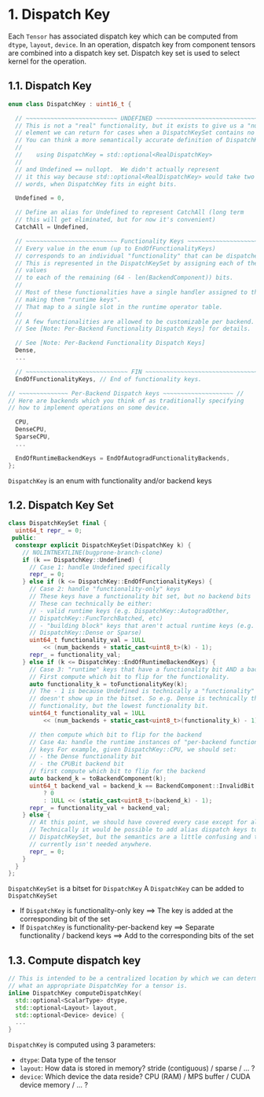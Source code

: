 # 1. Dispatch Key 

Each `Tensor` has associated dispatch key which can be computed from `dtype`, `layout`, `device`.
In an operation, dispatch key from component tensors are combined into a dispatch key set.
Dispatch key set is used to select kernel for the operation.

## 1.1. Dispatch Key

```C++
enum class DispatchKey : uint16_t {

  // ~~~~~~~~~~~~~~~~~~~~~~~~~~ UNDEFINED ~~~~~~~~~~~~~~~~~~~~~~~~~~~~~~~~ //
  // This is not a "real" functionality, but it exists to give us a "nullopt"
  // element we can return for cases when a DispatchKeySet contains no elements.
  // You can think a more semantically accurate definition of DispatchKey is:
  //
  //    using DispatchKey = std::optional<RealDispatchKey>
  //
  // and Undefined == nullopt.  We didn't actually represent
  // it this way because std::optional<RealDispatchKey> would take two
  // words, when DispatchKey fits in eight bits.

  Undefined = 0,

  // Define an alias for Undefined to represent CatchAll (long term
  // this will get eliminated, but for now it's convenient)
  CatchAll = Undefined,

  // ~~~~~~~~~~~~~~~~~~~~~~~~~~ Functionality Keys ~~~~~~~~~~~~~~~~~~~~~~ //
  // Every value in the enum (up to EndOfFunctionalityKeys)
  // corresponds to an individual "functionality" that can be dispatched to.
  // This is represented in the DispatchKeySet by assigning each of these enum
  // values
  // to each of the remaining (64 - len(BackendComponent)) bits.
  //
  // Most of these functionalities have a single handler assigned to them,
  // making them "runtime keys".
  // That map to a single slot in the runtime operator table.
  //
  // A few functionalities are allowed to be customizable per backend.
  // See [Note: Per-Backend Functionality Dispatch Keys] for details.

  // See [Note: Per-Backend Functionality Dispatch Keys]
  Dense,
  ...

  // ~~~~~~~~~~~~~~~~~~~~~~~~~~~~~ FIN ~~~~~~~~~~~~~~~~~~~~~~~~~~~~~~~~~~~ //
  EndOfFunctionalityKeys, // End of functionality keys.

// ~~~~~~~~~~~~~~ Per-Backend Dispatch keys ~~~~~~~~~~~~~~~~~~~~ //
// Here are backends which you think of as traditionally specifying
// how to implement operations on some device.

  CPU,
  DenseCPU,
  SparseCPU,
  ...

  EndOfRuntimeBackendKeys = EndOfAutogradFunctionalityBackends,
};
```

`DispatchKey` is an enum with functionality and/or backend keys

## 1.2. Dispatch Key Set

```C++
class DispatchKeySet final {
  uint64_t repr_ = 0;
 public:
  constexpr explicit DispatchKeySet(DispatchKey k) {
    // NOLINTNEXTLINE(bugprone-branch-clone)
    if (k == DispatchKey::Undefined) {
      // Case 1: handle Undefined specifically
      repr_ = 0;
    } else if (k <= DispatchKey::EndOfFunctionalityKeys) {
      // Case 2: handle "functionality-only" keys
      // These keys have a functionality bit set, but no backend bits
      // These can technically be either:
      // - valid runtime keys (e.g. DispatchKey::AutogradOther,
      // DispatchKey::FuncTorchBatched, etc)
      // - "building block" keys that aren't actual runtime keys (e.g.
      // DispatchKey::Dense or Sparse)
      uint64_t functionality_val = 1ULL
          << (num_backends + static_cast<uint8_t>(k) - 1);
      repr_ = functionality_val;
    } else if (k <= DispatchKey::EndOfRuntimeBackendKeys) {
      // Case 3: "runtime" keys that have a functionality bit AND a backend bit.
      // First compute which bit to flip for the functionality.
      auto functionality_k = toFunctionalityKey(k);
      // The - 1 is because Undefined is technically a "functionality" that
      // doesn't show up in the bitset. So e.g. Dense is technically the second
      // functionality, but the lowest functionality bit.
      uint64_t functionality_val = 1ULL
          << (num_backends + static_cast<uint8_t>(functionality_k) - 1);

      // then compute which bit to flip for the backend
      // Case 4a: handle the runtime instances of "per-backend functionality"
      // keys For example, given DispatchKey::CPU, we should set:
      // - the Dense functionality bit
      // - the CPUBit backend bit
      // first compute which bit to flip for the backend
      auto backend_k = toBackendComponent(k);
      uint64_t backend_val = backend_k == BackendComponent::InvalidBit
          ? 0
          : 1ULL << (static_cast<uint8_t>(backend_k) - 1);
      repr_ = functionality_val + backend_val;
    } else {
      // At this point, we should have covered every case except for alias keys.
      // Technically it would be possible to add alias dispatch keys to a
      // DispatchKeySet, but the semantics are a little confusing and this
      // currently isn't needed anywhere.
      repr_ = 0;
    }
  }
};
```

`DispatchKeySet` is a bitset for `DispatchKey`
A `DispatchKey` can be added to `DispatchKeySet`
- If `DispatchKey` is functionality-only key ==> The key is added at the corresponding bit of the set
- If `DispatchKey` is functionality-per-backend key ==> Separate functionality / backend keys ==> Add to the corresponding bits of the set

## 1.3. Compute dispatch key

```C++
// This is intended to be a centralized location by which we can determine
// what an appropriate DispatchKey for a tensor is.
inline DispatchKey computeDispatchKey(
  std::optional<ScalarType> dtype,
  std::optional<Layout> layout,
  std::optional<Device> device) {
  ...  
}
```

`DispatchKey` is computed using 3 parameters:
- `dtype`: Data type of the tensor
- `layout`: How data is stored in memory? stride (contiguous) /  sparse / ... ?
- `device`: Which device the data reside? CPU (RAM) / MPS buffer / CUDA device memory / ... ?
